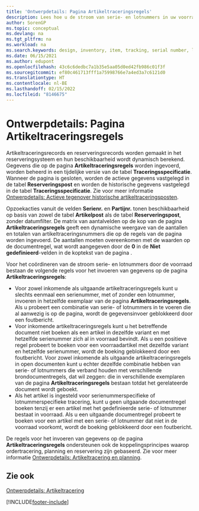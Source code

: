 ```yaml
---
title: 'Ontwerpdetails: Pagina Artikeltraceringsregels'
description: Lees hoe u de stroom van serie- en lotnummers in uw voorraad beheert met de pagina Artikeltraceringsregels.
author: SorenGP
ms.topic: conceptual
ms.devlang: na
ms.tgt_pltfrm: na
ms.workload: na
ms.search.keywords: design, inventory, item, tracking, serial number, lot number
ms.date: 06/15/2021
ms.author: edupont
ms.openlocfilehash: 43c6c6dedbc7a1b35e5aa05d0ed42fb986c01f3f
ms.sourcegitcommit: ef80c461713fff1a75998766e7a4ed3a7c6121d0
ms.translationtype: HT
ms.contentlocale: nl-BE
ms.lasthandoff: 02/15/2022
ms.locfileid: "8146675"
---
```

# <a name="design-details-item-tracking-lines-page"></a>Ontwerpdetails: Pagina Artikeltraceringsregels
Artikeltraceringsrecords en reserveringsrecords worden gemaakt in het reserveringsysteem en hun beschikbaarheid wordt dynamisch berekend. Gegevens die op de pagina **Artikeltraceringsregels** worden ingevoerd, worden beheerd in een tijdelijke versie van de tabel **Traceringsspecificatie**. Wanneer de pagina is gesloten, worden de actieve gegevens vastgelegd in de tabel **Reserveringspost** en worden de historische gegevens vastgelegd in de tabel **Traceringsspecificatie**. Zie voor meer informatie [Ontwerpdetails: Actieve tegenover historische artikeltraceringsposten](design-details-active-versus-historic-item-tracking-entries.md).  
  
Opzoekacties vanuit de velden **Serienr.** en **Partijnr.** tonen beschikbaarheid op basis van zowel de tabel **Artikelpost** als de tabel **Reserveringspost**, zonder datumfilter. De matrix van aantalvelden op de kop van de pagina **Artikeltraceringsregels** geeft een dynamische weergave van de aantallen en totalen van artikeltraceringsnummers die op de regels van de pagina worden ingevoerd. De aantallen moeten overeenkomen met de waarden op de documentregel, wat wordt aangegeven door de **0** in de **Niet gedefinieerd**-velden in de koptekst van de pagina .  
  
Voor het coördineren van de stroom serie- en lotnummers door de voorraad bestaan de volgende regels voor het invoeren van gegevens op de pagina **Artikeltraceringsregels**:  
  
* Voor zowel inkomende als uitgaande artikeltraceringsregels kunt u slechts eenmaal een serienummer, met of zonder een lotnummer, invoeren in hetzelfde exemplaar van de pagina **Artikeltraceringsregels**. Als u probeert een combinatie van serie- of lotnummers in te voeren die al aanwezig is op de pagina, wordt de gegevensinvoer geblokkeerd door een foutbericht.  
* Voor inkomende artikeltraceringsregels kunt u het betreffende document niet boeken als een artikel in dezelfde variant en met hetzelfde serienummer zich al in voorraad bevindt. Als u een positieve regel probeert te boeken voor een voorraadartikel met dezelfde variant en hetzelfde serienummer, wordt de boeking geblokkeerd door een foutbericht. Voor zowel inkomende als uitgaande artikeltraceringsregels in open documenten kunt u echter dezelfde combinatie hebben van serie- of lotnummers die verband houden met verschillende brondocumentregels, dat wil zeggen: die in verschillende exemplaren van de pagina **Artikeltraceringsregels** bestaan totdat het gerelateerde document wordt geboekt.  
* Als het artikel is ingesteld voor serienummerspecifieke of lotnummerspecifieke tracering, kunt u geen uitgaande documentregel boeken tenzij er een artikel met het gedefinieerde serie- of lotnummer bestaat in voorraad. Als u een uitgaande documentregel probeert te boeken voor een artikel met een serie- of lotnummer dat niet in de voorraad voorkomt, wordt de boeking geblokkeerd door een foutbericht.  
  
De regels voor het invoeren van gegevens op de pagina **Artikeltraceringsregels** ondersteunen ook de koppelingsprincipes waarop ordertracering, planning en reservering zijn gebaseerd. Zie voor meer informatie [Ontwerpdetails: Artikeltracering en planning](design-details-item-tracking-and-planning.md).  
  
## <a name="see-also"></a>Zie ook  
[Ontwerpdetails: Artikeltracering](design-details-item-tracking.md)

[!INCLUDE[footer-include](includes/footer-banner.md)]